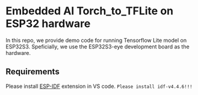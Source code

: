 # Embedded AI Torch_to_TFLite on ESP32 hardware

In this repo, we provide demo code for running Tensorflow Lite model on ESP32S3. Speficially, we use the ESP32S3-eye development board as the hardware.

## Requirements

Please install [ESP-IDF](https://idf.espressif.com/) extension in VS code. `Please install idf-v4.4.6!!!`
